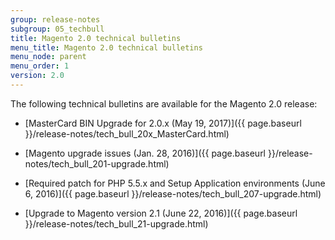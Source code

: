 ```yaml
---
group: release-notes
subgroup: 05_techbull
title: Magento 2.0 technical bulletins
menu_title: Magento 2.0 technical bulletins
menu_node: parent
menu_order: 1
version: 2.0
---
```


The following technical bulletins are available for the Magento 2.0 release:

*	[MasterCard BIN Upgrade for 2.0.x (May 19, 2017)]({{ page.baseurl }}/release-notes/tech_bull_20x_MasterCard.html)

*	[Magento upgrade issues (Jan. 28, 2016)]({{ page.baseurl }}/release-notes/tech_bull_201-upgrade.html)
*	[Required patch for PHP 5.5.x and Setup Application environments (June 6, 2016)]({{ page.baseurl }}/release-notes/tech_bull_207-upgrade.html)
*	[Upgrade to Magento version 2.1 (June 22, 2016)]({{ page.baseurl }}/release-notes/tech_bull_21-upgrade.html)
